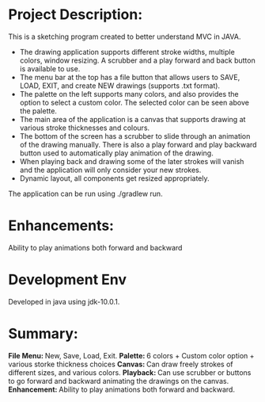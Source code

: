 <h1> Project Description: </h1> 
This is a sketching program created to better understand MVC in JAVA. 

<ul>
    <li> The drawing application supports different stroke widths, multiple colors, window resizing. A scrubber and a play forward and back button is available to use. </li>
    <li> The menu bar at the top has a file button that allows users to SAVE, LOAD, EXIT, and create NEW drawings (supports .txt format). </li>
    <li> The palette on the left supports many colors, and also provides the option to select a custom color. The selected color can be seen above the palette. </li> 
    <li> The main area of the application is a canvas that supports drawing at various stroke thicknesses and colours. </li> 
    <li> The bottom of the screen has a scrubber to slide through an animation of the drawing manually. There is also a play forward and play backward button used to automatically play animation of the drawing.</li> 
    <li> When playing back and drawing some of the later strokes will vanish and the application will only consider your new strokes. </li> 
    <li> Dynamic layout, all components get resized appropriately. </li>
</ul>

The application can be run using ./gradlew run.

<h1> Enhancements: </h1>  
Ability to play animations both forward and backward

<h1> Development Env </h1> 
Developed in java using jdk-10.0.1. 


<h1> Summary: </h1> 
<b> File Menu: </b> New, Save, Load, Exit. 
<b> Palette: </b> 6 colors + Custom color option + various storke thickness choices 
<b> Canvas: </b> Can draw freely strokes of different sizes, and various colors.  
<b> Playback: </b> Can use scrubber or buttons to go forward and backward animating the drawings on the canvas. 
<b> Enhancement: </b> Ability to play animations both forward and backward.
